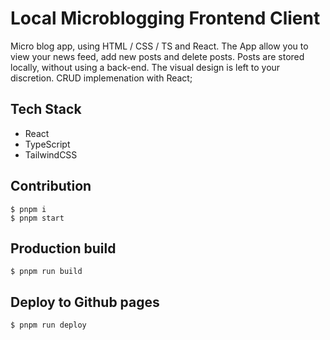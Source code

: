 # Local Microblogging Frontend Client

Micro blog app, using HTML / CSS / TS and React. The App allow you to view your news feed, add new posts and delete posts. Posts are stored locally, without using a back-end. The visual design is left to your discretion.
CRUD implemenation with React;

## Tech Stack

- React
- TypeScript
- TailwindCSS

## Contribution

    $ pnpm i
    $ pnpm start

## Production build

    $ pnpm run build

## Deploy to Github pages

    $ pnpm run deploy
